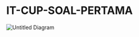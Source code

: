 # IT-CUP-SOAL-PERTAMA
![Untitled Diagram](https://user-images.githubusercontent.com/118950136/225685630-2eb165cf-a31f-438c-9ebf-8530358ec798.jpg)
